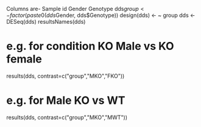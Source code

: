 Columns are- 
Sample id Gender Genotype
dds$group <- factor(paste0(dds$Gender, dds$Genotype))
design(dds) <- ~ group
dds <- DESeq(dds)
resultsNames(dds)
# e.g. for condition KO Male vs KO female
results(dds, contrast=c("group","MKO","FKO")) 
# e.g. for Male KO vs WT
results(dds, contrast=c("group","MKO","MWT")) 
